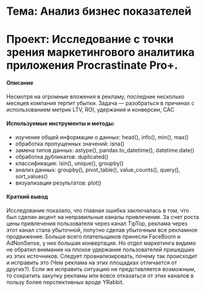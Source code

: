 # Тема: Анализ бизнес показателей
# Проект: Исследование с точки зрения маркетингового аналитика приложения Procrastinate Pro+.
#### Описание 
Несмотря на огромные вложения в рекламу, последние несколько месяцев компания терпит убытки. Задача — разобраться в причинах с использованием метрик LTV, ROI, удержания и конверсии, CAC

#### Используемые инструменты и методы:
* изучение общей информации о данных: head(), info(), min(), max()
* обработка пропущенных значений: isna()
* замена типов данных: astype(), pandas.to_datetime(), datetime.date()
* обработка дубликатов: duplicated()
* классификация: isin(), unique(), groupby()
* анализ данных: groupby(), pivot_table(), value_counts(), query(), sort_values()
* визуализация результатов: plot()

#### Краткий вывод
Исследование показало, что главная ошибка заключалась в том, что был сделан акцент на неправильные каналы привлечения. 
За счет роста цены привлечения пользователя через канал TipTop, реклама через этот канал стала убыточной, попутно сделав убыточным все рекламное продвижение. 
Больше всего плательщиков принесли FaceBoom и AdNonSense, у них большая конвертация. 
Но отдел маркетинга видимо не обратил внимание на плохое удержание пользователей пришедших из этих источников. 
Следует проанализировать, почему так происходит и исправить это (Чем реклама на этих площадках отличается от других?). 
Если же исправить ситуацию не представляется возможным, то сократить закупку рекламы или вовсе отказаться от этих каналов в пользу более перспективных вроде YRabbit.
